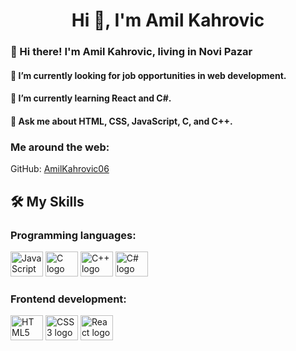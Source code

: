 <h1 align="center">Hi 👋, I'm Amil Kahrovic</h1>

<h3>👋 Hi there! I'm Amil Kahrovic, living in Novi Pazar</h3>

<h4>🔭 I’m currently looking for job opportunities in web development.</h4>

<h4>🌱 I’m currently learning React and C#.</h4>

<h4>💬 Ask me about HTML, CSS, JavaScript, C, and C++.</h4>

<h3>Me around the web:</h3>
<p>GitHub: <a href="https://github.com/AmilKahrovic06">AmilKahrovic06</a></p>

<h2>🛠️ My Skills</h2>

<h3>Programming languages:</h3>
<p>
  <img src="https://cdn.jsdelivr.net/gh/devicons/devicon/icons/javascript/javascript-original.svg" height="40" width="52" alt="JavaScript logo" />
  <img src="https://cdn.jsdelivr.net/gh/devicons/devicon/icons/c/c-original.svg" height="40" width="52" alt="C logo" />
  <img src="https://cdn.jsdelivr.net/gh/devicons/devicon/icons/cplusplus/cplusplus-original.svg" height="40" width="52" alt="C++ logo" />
 <img src="https://cdn.jsdelivr.net/gh/devicons/devicon/icons/csharp/csharp-original.svg" height="40" width="52" alt="C# logo" />
</p>

<h3>Frontend development:</h3>
<p>
  <img src="https://cdn.jsdelivr.net/gh/devicons/devicon/icons/html5/html5-original.svg" height="40" width="52" alt="HTML5 logo" />
  <img src="https://cdn.jsdelivr.net/gh/devicons/devicon/icons/css3/css3-original.svg" height="40" width="52" alt="CSS3 logo" />
  <img src="https://cdn.jsdelivr.net/gh/devicons/devicon/icons/react/react-original.svg" height="40" width="52" alt="React logo" />
</p>
